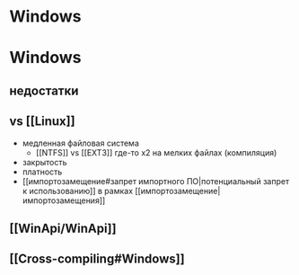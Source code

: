 # Windows

# Windows

## недостатки
## vs [[Linux]]
- медленная файловая система
	- [[NTFS]] vs [[EXT3]] где-то x2 на мелких файлах (компиляция)
- закрытость
- платность
- [[импортозамещение#запрет импортного ПО|потенциальный запрет к использованию]] в рамках [[импортозамещение|импортозамещения]]

## [[WinApi/WinApi]]

## [[Cross-compiling#Windows]]
